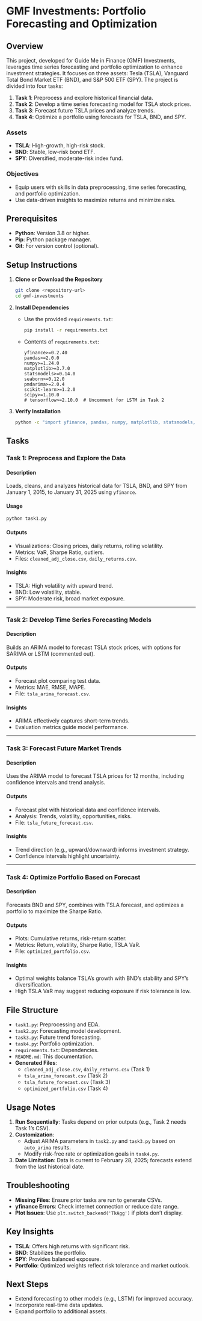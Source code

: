 # GMF Investments: Portfolio Forecasting and Optimization

## Overview

This project, developed for Guide Me in Finance (GMF) Investments, leverages time series forecasting and portfolio optimization to enhance investment strategies. It focuses on three assets: Tesla (TSLA), Vanguard Total Bond Market ETF (BND), and S&P 500 ETF (SPY). The project is divided into four tasks:

1. **Task 1**: Preprocess and explore historical financial data.
2. **Task 2**: Develop a time series forecasting model for TSLA stock prices.
3. **Task 3**: Forecast future TSLA prices and analyze trends.
4. **Task 4**: Optimize a portfolio using forecasts for TSLA, BND, and SPY.

### Assets
- **TSLA**: High-growth, high-risk stock.
- **BND**: Stable, low-risk bond ETF.
- **SPY**: Diversified, moderate-risk index fund.

### Objectives
- Equip users with skills in data preprocessing, time series forecasting, and portfolio optimization.
- Use data-driven insights to maximize returns and minimize risks.

## Prerequisites

- **Python**: Version 3.8 or higher.
- **Pip**: Python package manager.
- **Git**: For version control (optional).

## Setup Instructions

1. **Clone or Download the Repository**
   ```bash
   git clone <repository-url>
   cd gmf-investments
   ```

2. **Install Dependencies**
   - Use the provided `requirements.txt`:
     ```bash
     pip install -r requirements.txt
     ```
   - Contents of `requirements.txt`:
     ```
     yfinance>=0.2.40
     pandas>=2.0.0
     numpy>=1.24.0
     matplotlib>=3.7.0
     statsmodels>=0.14.0
     seaborn>=0.12.0
     pmdarima>=2.0.4
     scikit-learn>=1.2.0
     scipy>=1.10.0
     # tensorflow>=2.10.0  # Uncomment for LSTM in Task 2
     ```

3. **Verify Installation**
   ```bash
   python -c "import yfinance, pandas, numpy, matplotlib, statsmodels, seaborn, pmdarima, sklearn, scipy"
   ```

## Tasks

### Task 1: Preprocess and Explore the Data

#### Description
Loads, cleans, and analyzes historical data for TSLA, BND, and SPY from January 1, 2015, to January 31, 2025 using `yfinance`.

#### Usage
```bash
python task1.py
```

#### Outputs
- Visualizations: Closing prices, daily returns, rolling volatility.
- Metrics: VaR, Sharpe Ratio, outliers.
- Files: `cleaned_adj_close.csv`, `daily_returns.csv`.

#### Insights
- TSLA: High volatility with upward trend.
- BND: Low volatility, stable.
- SPY: Moderate risk, broad market exposure.

---

### Task 2: Develop Time Series Forecasting Models

#### Description
Builds an ARIMA model to forecast TSLA stock prices, with options for SARIMA or LSTM (commented out).



#### Outputs
- Forecast plot comparing test data.
- Metrics: MAE, RMSE, MAPE.
- File: `tsla_arima_forecast.csv`.

#### Insights
- ARIMA effectively captures short-term trends.
- Evaluation metrics guide model performance.

---

### Task 3: Forecast Future Market Trends

#### Description
Uses the ARIMA model to forecast TSLA prices for 12 months, including confidence intervals and trend analysis.



#### Outputs
- Forecast plot with historical data and confidence intervals.
- Analysis: Trends, volatility, opportunities, risks.
- File: `tsla_future_forecast.csv`.

#### Insights
- Trend direction (e.g., upward/downward) informs investment strategy.
- Confidence intervals highlight uncertainty.

---

### Task 4: Optimize Portfolio Based on Forecast

#### Description
Forecasts BND and SPY, combines with TSLA forecast, and optimizes a portfolio to maximize the Sharpe Ratio.



#### Outputs
- Plots: Cumulative returns, risk-return scatter.
- Metrics: Return, volatility, Sharpe Ratio, TSLA VaR.
- File: `optimized_portfolio.csv`.

#### Insights
- Optimal weights balance TSLA’s growth with BND’s stability and SPY’s diversification.
- High TSLA VaR may suggest reducing exposure if risk tolerance is low.

## File Structure

- `task1.py`: Preprocessing and EDA.
- `task2.py`: Forecasting model development.
- `task3.py`: Future trend forecasting.
- `task4.py`: Portfolio optimization.
- `requirements.txt`: Dependencies.
- `README.md`: This documentation.
- **Generated Files**:
  - `cleaned_adj_close.csv`, `daily_returns.csv` (Task 1)
  - `tsla_arima_forecast.csv` (Task 2)
  - `tsla_future_forecast.csv` (Task 3)
  - `optimized_portfolio.csv` (Task 4)

## Usage Notes

1. **Run Sequentially**: Tasks depend on prior outputs (e.g., Task 2 needs Task 1’s CSV).
2. **Customization**:
   - Adjust ARIMA parameters in `task2.py` and `task3.py` based on `auto_arima` results.
   - Modify risk-free rate or optimization goals in `task4.py`.
3. **Date Limitation**: Data is current to February 28, 2025; forecasts extend from the last historical date.

## Troubleshooting

- **Missing Files**: Ensure prior tasks are run to generate CSVs.
- **yfinance Errors**: Check internet connection or reduce date range.
- **Plot Issues**: Use `plt.switch_backend('TkAgg')` if plots don’t display.

## Key Insights

- **TSLA**: Offers high returns with significant risk.
- **BND**: Stabilizes the portfolio.
- **SPY**: Provides balanced exposure.
- **Portfolio**: Optimized weights reflect risk tolerance and market outlook.

## Next Steps

- Extend forecasting to other models (e.g., LSTM) for improved accuracy.
- Incorporate real-time data updates.
- Expand portfolio to additional assets.

